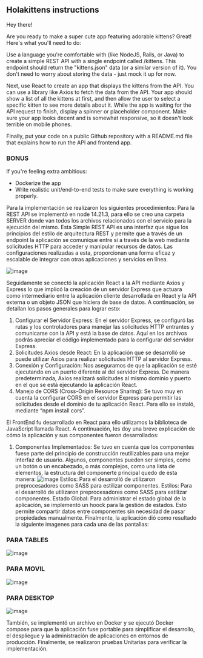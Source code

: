 ## Holakittens instructions

Hey there!

Are you ready to make a super cute app featuring adorable kittens? Great! Here's what you'll need to do:

Use a language you're comfortable with (like NodeJS, Rails, or Java) to create a simple REST API with a single endpoint called /kittens. This endpoint should return the "kittens.json" data (or a similar version of it). You don't need to worry about storing the data - just mock it up for now.

Next, use React to create an app that displays the kittens from the API. You can use a library like Axios to fetch the data from the API. Your app should show a list of all the kittens at first, and then allow the user to select a specific kitten to see more details about it. While the app is waiting for the API request to finish, display a spinner or placeholder component. Make sure your app looks decent and is somewhat responsive, so it doesn't look terrible on mobile phones.

Finally, put your code on a public Github repository with a README.md file that explains how to run the API and frontend app.

### BONUS
If you're feeling extra ambitious:
-   Dockerize the app
-   Write realistic unit/end-to-end tests to make sure everything is working properly.

Para la implementación se realizaron los siguientes procedimientos:
Para la REST API se implementó en node 14.21.3, para ello se creo una carpeta SERVER donde van todos los archivos relacionados con el servicio para la ejecución del mismo.
Esta Simple REST API es una interfaz que sigue los principios del estilo de arquitectura REST y permite que a través de un endpoint la aplicación se comunique entre sí a través de la web mediante solicitudes HTTP para acceder y manipular recursos de datos. Las configuraciones realizadas a esta, proporcionan una forma eficaz y escalable de integrar con otras aplicaciones y servicios en línea.

![image](https://github.com/hepintoAvila/FrontendDevHolafly/assets/142340366/0c2c1001-257f-478a-a9f5-f6ed9874c1f8)

Seguidamente se conectó la aplicación React a la API mediante Axios y Express lo que implicó la creación de un servidor Express que actuara como intermediario entre la aplicación cliente desarrollada en React y la API externa o un objeto JSON que hiciera de base de datos. A continuación, se detallan los pasos generales para lograr esto:
1.	Configurar el Servidor Express: En el servidor Express, se configuró las rutas y los controladores para manejar las solicitudes HTTP entrantes y comunicarse con la API y está la base de datos. Aquí en los archivos podrás apreciar el código implementado para la configurar del servidor Express.
2.	Solicitudes Axios desde React: En la aplicación que se desarrolló se puede utilizar Axios para realizar solicitudes HTTP al servidor Express.
3.	Conexión y Configuración: Nos aseguramos de que la aplicación se esté ejecutando en un puerto diferente al del servidor Express. De manera predeterminada, Axios realizará solicitudes al mismo dominio y puerto en el que se está ejecutando la aplicación React.
4.	Manejo de CORS (Cross-Origin Resource Sharing): Se tuvo muy en cuenta la configurar CORS en el servidor Express para permitir las solicitudes desde el dominio de tu aplicación React. Para ello se instaló, mediante “npm install cors”.

El FrontEnd fu desarrollado en React para ello utilizamos la biblioteca de JavaScript llamada React. A continuación, les doy una breve explicación de cómo la aplicación y sus componentes fueron desarrollados:
1. Componentes Implementados:
Se tuvo en cuenta que los componentes fuese parte del principio de construcción reutilizables para una mejor interfaz de usuario.  Algunos, componentes pueden ser simples, como un botón o un encabezado, o más complejos, como una lista de elementos, la estructura del componerte principal quedo de esta manera:
![image](https://github.com/hepintoAvila/FrontendDevHolafly/assets/142340366/e4febdf0-dcc6-45d3-8417-654c114487e8)
Estilos:
Para el desarrolló de utilizaron preprocesadores como SASS para estilizar componentes.
Estilos:
Para el desarrolló de utilizaron preprocesadores como SASS para estilizar componentes.
Estado Global:
Para administrar el estado global de la aplicación, se implementó un hoock para la gestión de estados. Esto permite compartir datos entre componentes sin necesidad de pasar propiedades manualmente.
Finalmente, la aplicación dió como resultado la siguiente imagenes para cada una de las pantallas:
### PARA TABLES
![image](https://github.com/hepintoAvila/FrontendDevHolafly/assets/142340366/aba1c332-b359-4d86-892a-bf4f528c16d6)

### PARA MOVIL
![image](https://github.com/hepintoAvila/FrontendDevHolafly/assets/142340366/0f7974e0-33e6-4811-8374-6db0cb3d42e6)

### PARA DESKTOP
![image](https://github.com/hepintoAvila/FrontendDevHolafly/assets/142340366/4020516a-be5f-435d-a137-52db5a396fae)

También, se implementó un archivo en Docker y se ejecutó Docker compose para que la aplicación fuse portable para simplificar el desarrollo, el despliegue y la administración de aplicaciones en entornos de producción. 
Finalmente, se realizaron pruebas Unitarias para verificar la implementación.







